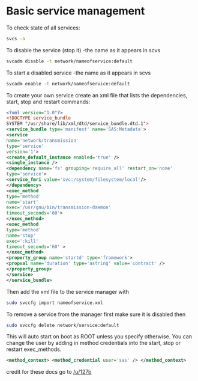 # Basic service management

To check state of all services:

```bash
svcs -a
```

To disable the service (stop it) -the name as it appears in scvs

```bash
svcadm disable -t network/nameofservice:default
```

To start a disabled service -the name as it appears in scvs

```bash
svcadm enable -t network/nameofservice:default
```

To create your own service create an xml file that lists the dependencies,
start, stop and restart commands:

```xml
<?xml version="1.0"?>
<!DOCTYPE service_bundle
SYSTEM "/usr/share/lib/xml/dtd/service_bundle.dtd.1">
<service_bundle type='manifest' name='SAS:Metadata'>
<service
name='network/transmission'
type='service'
version='1'>
<create_default_instance enabled='true' />
<single_instance />
<dependency name='fs' grouping='require_all' restart_on='none'
type='service'>
<service_fmri value='svc:/system/filesystem/local'/>
</dependency>
<exec_method
type='method'
name='start'
exec='/usr/gnu/bin/transmission-daemon'
timeout_seconds='60'>
</exec_method>
<exec_method
type='method'
name='stop'
exec=':kill'
timeout_seconds='60' >
</exec_method>
<property_group name='startd' type='framework'>
<propval name='duration' type='astring' value='contract' />
</property_group>
</service>
</service_bundle>
```

Then add the xml file to the service manager with

```bash
sudo svccfg import nameofservice.xml
```

To remove a service from the manager first make sure it is disabled then

```bash
sudo svccfg delete network/service:default
```

This will auto start on boot as ROOT unless you specify otherwise. You can
change the user by adding in method credentials into the start, stop or restart
exec_methods.

```xml
<method_context> <method_credential user='sas' /> </method_context>
```

credit for these docs go to [/u/127b](https://www.reddit.com/user/127b)
